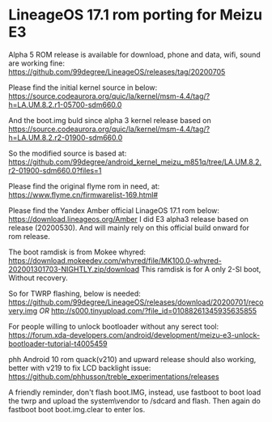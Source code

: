 # LineageOS 17.1 rom porting for Meizu E3

Alpha 5 ROM release is available for download, phone and data, wifi, sound are working fine:
https://github.com/99degree/LineageOS/releases/tag/20200705

Please find the initial kernel source in below:
https://source.codeaurora.org/quic/la/kernel/msm-4.4/tag/?h=LA.UM.8.2.r1-05700-sdm660.0

And the boot.img buld since alpha 3 kernel release based on 
https://source.codeaurora.org/quic/la/kernel/msm-4.4/tag/?h=LA.UM.8.2.r2-01900-sdm660.0

So the modified source is based at:
https://github.com/99degree/android_kernel_meizu_m851q/tree/LA.UM.8.2.r2-01900-sdm660.0?files=1

Please find the original flyme rom in need, at:
https://www.flyme.cn/firmwarelist-169.html#

Please find the Yandex Amber official LinageOS 17.1 rom below:
https://download.lineageos.org/Amber
I did E3 alpha3 release based on release (20200530). And will mainly rely on this official build onward for rom release.

The boot ramdisk is from Mokee whyred:
https://download.mokeedev.com/whyred/file/MK100.0-whyred-202001301703-NIGHTLY.zip/download
This ramdisk is for A only 2-SI boot, Without recovery. 

So for TWRP flashing, below is needed:
https://github.com/99degree/LineageOS/releases/download/20200701/recovery.img
_OR_ http://s000.tinyupload.com/?file_id=01088261345935635855

For people willing to unlock bootloader without any serect tool:
https://forum.xda-developers.com/android/development/meizu-e3-unlock-bootloader-tutorial-t4005459

phh Android 10 rom quack(v210) and upward release should also working, better with v219 to fix LCD backlight issue:
https://github.com/phhusson/treble_experimentations/releases

A friendly reminder, don't flash boot.IMG, instead, use fastboot to boot load the twrp and upload the system\vendor to /sdcard and flash. Then again do fastboot boot boot.img.clear to enter los.
